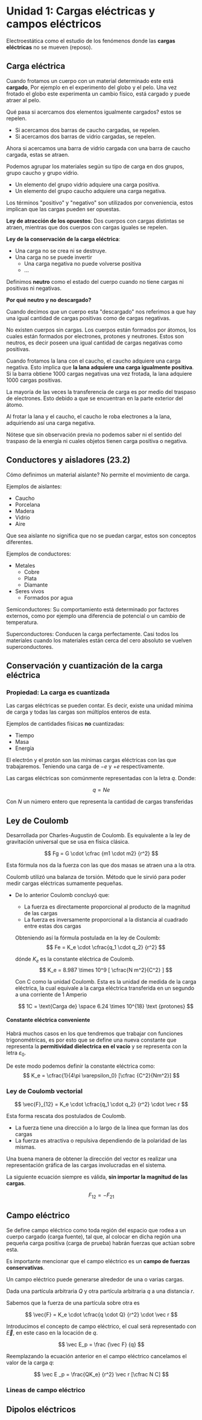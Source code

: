 # Unidad 1: Cargas eléctricas y campos eléctricos

Electroestática como el estudio de los fenómenos donde las **cargas
eléctricas** no se mueven (reposo).

## Carga eléctrica

Cuando frotamos un cuerpo con un material determinado este está **cargado**,
Por ejemplo en el experimento del globo y el pelo. Una vez frotado el globo
este experimenta un cambio físico, está cargado y puede atraer al pelo.

Qué pasa si acercamos dos elementos igualmente cargados? estos se repelen.

- Si acercamos dos barras de caucho cargadas, se repelen.
- Si acercamos dos barras de vidrio cargadas, se repelen.

Ahora si acercamos una barra de vidrio cargada con una barra de caucho cargada,
estas se atraen.

Podemos agrupar los materiales según su tipo de carga en dos grupos, grupo
caucho y grupo vidrio.

- Un elemento del grupo vidrio adquiere una carga positiva.
- Un elemento del grupo caucho adquiere una carga negativa.

Los términos "positivo" y "negativo" son utilizados por conveniencia, estos
implican que las cargas pueden ser opuestas.

**Ley de atracción de los opuestos**: Dos cuerpos con cargas distintas se
atraen, mientras que dos cuerpos con cargas iguales se repelen.

**Ley de la conservación de la carga eléctrica**:

- Una carga no se crea ni se destruye.
- Una carga no se puede invertir
  - Una carga negativa no puede volverse positiva
  - ...

Definimos **neutro** como el estado del cuerpo cuando no tiene cargas ni
positivas ni negativas.

**Por qué neutro y no descargado?**

Cuando decimos que un cuerpo esta "descargado" nos referimos a que hay una igual
cantidad de cargas positivas como de cargas negativas.

No existen cuerpos sin cargas. Los cuerpos están formados por átomos, los cuales
están formados por electrones, protones y neutrones. Estos son neutros, es decir
poseen una igual cantidad de cargas negativas como positivas.

Cuando frotamos la lana con el caucho, el caucho adquiere una carga negativa.
Esto implica que **la lana adquiere una carga igualmente positiva**. Si la
barra obtiene 1000 cargas negativas una vez frotada, la lana adquiere 1000
cargas positivas.

La mayoría de las veces la transferencia de carga es por medio del traspaso de
electrones. Esto debido a que se encuentran en la parte exterior del átomo.

Al frotar la lana y el caucho, el caucho le roba electrones a la lana,
adquiriendo así una carga negativa.

Nótese que sin observación previa no podemos saber ni el sentido del traspaso de
la energía ni cuales objetos tienen carga positiva o negativa.


## Conductores y aisladores (23.2)

Cómo definimos un material aislante? No permite el movimiento de carga.

Ejemplos de aislantes:

- Caucho
- Porcelana
- Madera
- Vidrio
- Aire

Que sea aislante no significa que no se puedan cargar, estos son conceptos
diferentes.

Ejemplos de conductores:

- Metales
  - Cobre
  - Plata
  - Diamante
- Seres vivos
  - Formados por agua

Semiconductores: Su comportamiento está determinado por factores externos, como
por ejemplo una diferencia de potencial o un cambio de temperatura.

Superconductores: Conducen la carga perfectamente.
Casi todos los materiales cuando los materiales están cerca del cero absoluto se
vuelven superconductores.

## Conservación y cuantización de la carga eléctrica

### Propiedad: La carga es cuantizada

Las cargas eléctricas se pueden contar. Es decir, existe una unidad mínima de
carga y todas las cargas son múltiplos enteros de esta.

Ejemplos de cantidades físicas **no** cuantizadas:

- Tiempo
- Masa
- Energía

El electrón y el protón son las mínimas cargas eléctricas con las que
trabajaremos. Teniendo una carga de $-e$ y $+e$ respectivamente.

Las cargas eléctricas son comúnmente representadas con la letra $q$. Donde:

$$
q = Ne
$$

Con $N$ un número entero que representa la cantidad de cargas transferidas

## Ley de Coulomb

Desarrollada por Charles-Augustin de Coulomb. Es equivalente a la ley de
gravitación universal que se usa en física clásica.

$$
Fg = G \cdot \cfrac {m1 \cdot m2} {r^2}
$$

Esta fórmula nos da la fuerza con las que dos masas se atraen una a la otra.

Coulomb utilizó una balanza de torsión. Método que le sirvió para poder medir
cargas eléctricas sumamente pequeñas.

- De lo anterior Coulomb concluyó que:
  - La fuerza es directamente proporcional al producto de la magnitud de las
  cargas
  - La fuerza es inversamente proporcional a la distancia al cuadrado entre
  estas dos cargas

  Obteniendo así la fórmula postulada en la ley de Coulomb:
  $$
  Fe = K_e \cdot \cfrac{q_1 \cdot q_2} {r^2}
  $$

  dónde $K_e$ es la constante eléctrica de Coulomb.
  $$
  K_e = 8.987 \times 10^9 [ \cfrac{N  m^2}{C^2} ]
  $$

  Con C como la unidad Coulomb. Esta es la unidad de medida de la carga
  eléctrica, la cual equivale a la carga eléctrica transferida en un segundo
  a una corriente de 1 Amperio

  $$
  1C = \text{Carga de} \space  6.24 \times 10^{18} \text {protones}
  $$

#### Constante eléctrica conveniente

Habrá muchos casos en los que tendremos que trabajar con funciones 
trigonométricas, es por esto que se define una nueva constante que representa
la **permitividad dielectrica en el vacío** y se representa con la letra
$\varepsilon _0$.

De este modo podemos definir la 
constante eléctrica como:
$$
K_e = \cfrac{1}{4\pi \varepsilon_0}
[\cfrac {C^2}{Nm^2}]
$$
### Ley de Coulomb vectorial

$$
\vec{F}_{12} = K_e \cdot \cfrac{q_1 \cdot q_2} {r^2} \cdot \vec r
$$

Esta forma rescata dos postulados de Coulomb.

- La fuerza tiene una dirección a lo largo de la línea que forman las dos cargas
- La fuerza es atractiva o repulsiva dependiendo de la polaridad de las mismas.

Una buena manera de obtener la dirección del vector es realizar una
representación gráfica de las cargas involucradas en el sistema.

La siguiente ecuación siempre es válida, **sin importar la magnitud de las
cargas**.

$$
F_{12} = -F_{21}
$$

## Campo eléctrico

Se define campo eléctrico como toda región del espacio que rodea a un cuerpo
cargado (carga fuente), tal que, al colocar en dicha región una pequeña carga
positiva (carga de prueba) habrán fuerzas que actúan sobre esta.

Es importante mencionar que el campo eléctrico es un **campo de fuerzas
conservativas**.

Un campo eléctrico puede generarse alrededor de una o varias cargas.

Dada una partícula arbitraria $Q$ y otra partícula arbitraria $q$ a una
distancia $r$.

Sabemos que la fuerza de una partícula sobre otra es

$$
\vec{F} = K_e \cdot \cfrac{q \cdot Q} {r^2} \cdot \vec r
$$

Introducimos el concepto de campo eléctrico, el cual será representado con
$\vec E$, en este caso en la locación de $q$.

$$
\vec E_p = \frac {\vec F} {q}
$$

Reemplazando la ecuación anterior en el campo eléctrico cancelamos el valor
de la carga $q$:

$$
\vec E _p  = \frac{QK_e} {r^2} \vec r [\cfrac N C]
$$

### Lineas de campo eléctrico

## Dipolos eléctricos
